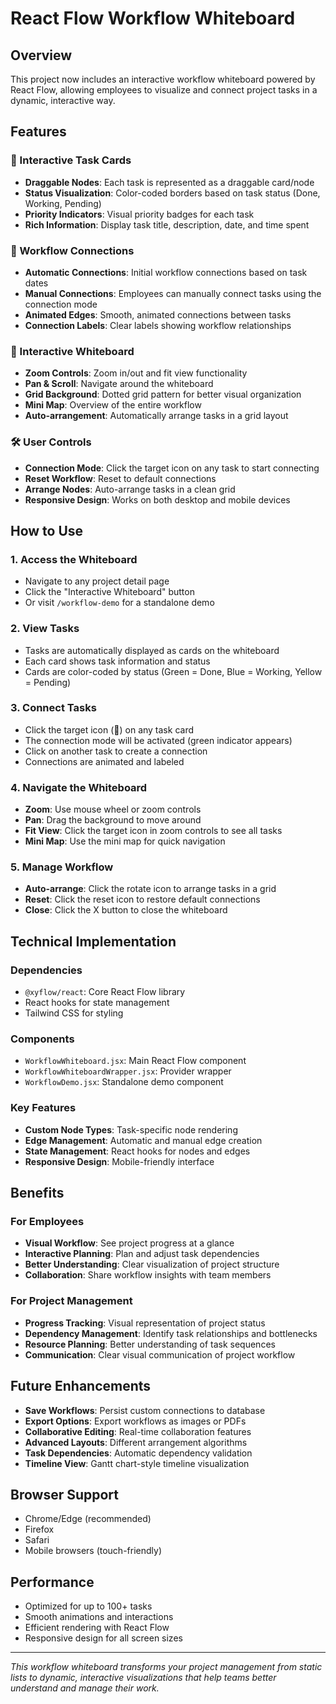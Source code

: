 # React Flow Workflow Whiteboard

## Overview

This project now includes an interactive workflow whiteboard powered by React Flow, allowing employees to visualize and connect project tasks in a dynamic, interactive way.

## Features

### 🎯 Interactive Task Cards
- **Draggable Nodes**: Each task is represented as a draggable card/node
- **Status Visualization**: Color-coded borders based on task status (Done, Working, Pending)
- **Priority Indicators**: Visual priority badges for each task
- **Rich Information**: Display task title, description, date, and time spent

### 🔗 Workflow Connections
- **Automatic Connections**: Initial workflow connections based on task dates
- **Manual Connections**: Employees can manually connect tasks using the connection mode
- **Animated Edges**: Smooth, animated connections between tasks
- **Connection Labels**: Clear labels showing workflow relationships

### 🎨 Interactive Whiteboard
- **Zoom Controls**: Zoom in/out and fit view functionality
- **Pan & Scroll**: Navigate around the whiteboard
- **Grid Background**: Dotted grid pattern for better visual organization
- **Mini Map**: Overview of the entire workflow
- **Auto-arrangement**: Automatically arrange tasks in a grid layout

### 🛠️ User Controls
- **Connection Mode**: Click the target icon on any task to start connecting
- **Reset Workflow**: Reset to default connections
- **Arrange Nodes**: Auto-arrange tasks in a clean grid
- **Responsive Design**: Works on both desktop and mobile devices

## How to Use

### 1. Access the Whiteboard
- Navigate to any project detail page
- Click the "Interactive Whiteboard" button
- Or visit `/workflow-demo` for a standalone demo

### 2. View Tasks
- Tasks are automatically displayed as cards on the whiteboard
- Each card shows task information and status
- Cards are color-coded by status (Green = Done, Blue = Working, Yellow = Pending)

### 3. Connect Tasks
- Click the target icon (🎯) on any task card
- The connection mode will be activated (green indicator appears)
- Click on another task to create a connection
- Connections are animated and labeled

### 4. Navigate the Whiteboard
- **Zoom**: Use mouse wheel or zoom controls
- **Pan**: Drag the background to move around
- **Fit View**: Click the target icon in zoom controls to see all tasks
- **Mini Map**: Use the mini map for quick navigation

### 5. Manage Workflow
- **Auto-arrange**: Click the rotate icon to arrange tasks in a grid
- **Reset**: Click the reset icon to restore default connections
- **Close**: Click the X button to close the whiteboard

## Technical Implementation

### Dependencies
- `@xyflow/react`: Core React Flow library
- React hooks for state management
- Tailwind CSS for styling

### Components
- `WorkflowWhiteboard.jsx`: Main React Flow component
- `WorkflowWhiteboardWrapper.jsx`: Provider wrapper
- `WorkflowDemo.jsx`: Standalone demo component

### Key Features
- **Custom Node Types**: Task-specific node rendering
- **Edge Management**: Automatic and manual edge creation
- **State Management**: React hooks for nodes and edges
- **Responsive Design**: Mobile-friendly interface

## Benefits

### For Employees
- **Visual Workflow**: See project progress at a glance
- **Interactive Planning**: Plan and adjust task dependencies
- **Better Understanding**: Clear visualization of project structure
- **Collaboration**: Share workflow insights with team members

### For Project Management
- **Progress Tracking**: Visual representation of project status
- **Dependency Management**: Identify task relationships and bottlenecks
- **Resource Planning**: Better understanding of task sequences
- **Communication**: Clear visual communication of project workflow

## Future Enhancements

- **Save Workflows**: Persist custom connections to database
- **Export Options**: Export workflows as images or PDFs
- **Collaborative Editing**: Real-time collaboration features
- **Advanced Layouts**: Different arrangement algorithms
- **Task Dependencies**: Automatic dependency validation
- **Timeline View**: Gantt chart-style timeline visualization

## Browser Support

- Chrome/Edge (recommended)
- Firefox
- Safari
- Mobile browsers (touch-friendly)

## Performance

- Optimized for up to 100+ tasks
- Smooth animations and interactions
- Efficient rendering with React Flow
- Responsive design for all screen sizes

---

*This workflow whiteboard transforms your project management from static lists to dynamic, interactive visualizations that help teams better understand and manage their work.*
